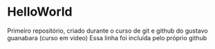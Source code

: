 # HelloWorld
 Primeiro repositório, criado durante o curso de git e github do gustavo guanabara (curso em video)
 Essa linha foi incluída pelo próprio github
